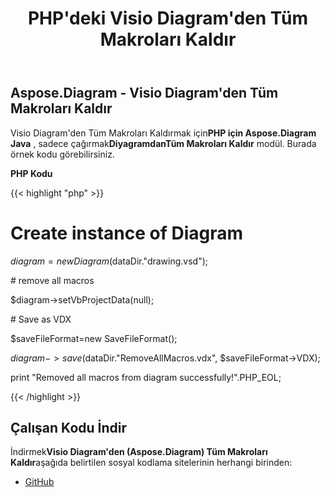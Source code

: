 ﻿---
title: PHP'deki Visio Diagram'den Tüm Makroları Kaldır
type: docs
weight: 30
url: /tr/java/remove-all-macros-from-the-visio-diagram-in-php/
---
## **Aspose.Diagram - Visio Diagram'den Tüm Makroları Kaldır**
 Visio Diagram'den Tüm Makroları Kaldırmak için**PHP için Aspose.Diagram Java** , sadece çağırmak**DiyagramdanTüm Makroları Kaldır** modül. Burada örnek kodu görebilirsiniz.

**PHP Kodu**

{{< highlight "php" >}}

 # Create instance of Diagram

$diagram = new Diagram($dataDir."drawing.vsd");

\# remove all macros

$diagram->setVbProjectData(null);

\# Save as VDX

$saveFileFormat=new SaveFileFormat();

$diagram->save($dataDir."RemoveAllMacros.vdx", $saveFileFormat->VDX);

print "Removed all macros from diagram successfully!".PHP_EOL;

{{< /highlight >}}
## **Çalışan Kodu İndir**
 İndirmek**Visio Diagram'den (Aspose.Diagram) Tüm Makroları Kaldır**aşağıda belirtilen sosyal kodlama sitelerinin herhangi birinden:

- [GitHub](https://github.com/asposediagram/Aspose.Diagram-for-Java/blob/master/Plugins/Aspose_Diagram_Java_for_PHP/src/aspose/diagram/WorkingwithDiagrams/RemoveAllMacrosFromDiagram.php)
